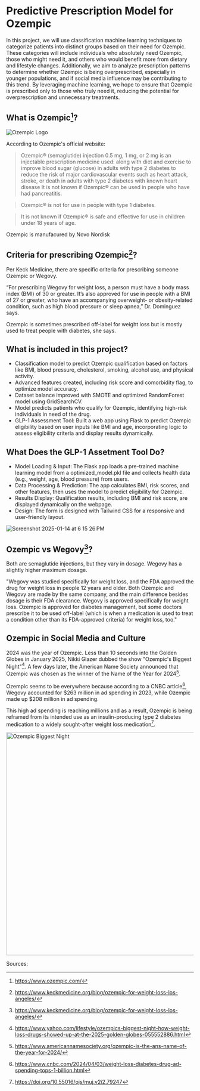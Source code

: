 # Predictive Prescription Model for Ozempic

In this project, we will use classification machine learning techniques to categorize patients into distinct groups based on their need for Ozempic. These categories will include individuals who absolutely need Ozempic, those who might need it, and others who would benefit more from dietary and lifestyle changes. Additionally, we aim to analyze prescription patterns to determine whether Ozempic is being overprescribed, especially in younger populations, and if social media influence may be contributing to this trend. By leveraging machine learning, we hope to ensure that Ozempic is prescribed only to those who truly need it, reducing the potential for overprescription and unnecessary treatments.

## What is Ozempic[^1]?

![Ozempic Logo](https://www.novocare.com/content/dam/diabetes-patient/novocare/redesign/Logos/Ozempic_logo_LG.png)

According to Ozempic's official website: 
> Ozempic® (semaglutide) injection 0.5 mg, 1 mg, or 2 mg is an injectable prescription medicine used: along with diet and exercise to improve blood sugar (glucose) in adults with type 2 diabetes to reduce the risk of major cardiovascular events such as heart attack, stroke, or death in adults with type 2 diabetes with known heart disease
It is not known if Ozempic® can be used in people who have had pancreatitis.

> Ozempic® is not for use in people with type 1 diabetes.

> It is not known if Ozempic® is safe and effective for use in children under 18 years of age.

Ozempic is manufacured by Novo Nordisk 

## Criteria for prescribing Ozempic[^2]?

Per Keck Medicine, there are specific criteria for prescribing someone Ozempic or Wegovy.  

“For prescribing Wegovy for weight loss, a person must have a body mass index (BMI) of 30 or greater. It’s also approved for use in people with a BMI of 27 or greater, who have an accompanying overweight- or obesity-related condition, such as high blood pressure or sleep apnea,” Dr. Dominguez says. 

Ozempic is sometimes prescribed off-label for weight loss but is mostly used to treat people with diabetes, she says. 

## What is included in this project?

- Classification model to predict Ozempic qualification based on factors like BMI, blood pressure, cholesterol, smoking, alcohol use, and physical activity.
- Advanced features created, including risk score and comorbidity flag, to optimize model accuracy.
- Dataset balance improved with SMOTE and optimized RandomForest model using GridSearchCV.
- Model predicts patients who qualify for Ozempic, identifying high-risk individuals in need of the drug.
- GLP-1 Assessment Tool: Built a web app using Flask to predict Ozempic eligibility based on user inputs like BMI and age, incorporating logic to assess eligibility criteria and display results dynamically.

## What Does the GLP-1 Assetment Tool Do?

- Model Loading & Input: The Flask app loads a pre-trained machine learning model from a optimized_model.pkl file and collects health data (e.g., weight, age, blood pressure) from users.
- Data Processing & Prediction: The app calculates BMI, risk scores, and other features, then uses the model to predict eligibility for Ozempic.
- Results Display: Qualification results, including BMI and risk score, are displayed dynamically on the webpage.
- Design: The form is designed with Tailwind CSS for a responsive and user-friendly layout.

![Screenshot 2025-01-14 at 6 15 26 PM](https://github.com/user-attachments/assets/d4ed1a4b-15c2-4e17-bd5b-f0c831d2a2eb)

## Ozempic vs Wegovy[^2]?

Both are semaglutide injections, but they vary in dosage. Wegovy has a slightly higher maximum dosage.  

"Wegovy was studied specifically for weight loss, and the FDA approved the drug for weight loss in people 12 years and older. Both Ozempic and Wegovy are made by the same company, and the main difference besides dosage is their FDA clearance. Wegovy is approved specifically for weight loss. Ozempic is approved for diabetes management, but some doctors prescribe it to be used off-label (which is when a medication is used to treat a condition other than its FDA-approved criteria) for weight loss, too."
 
## Ozempic in Social Media and Culture

2024 was the year of Ozempic. Less than 10 seconds into the Golden Globes in January 2025, Nikki Glazer dubbed the show "Ozempic's Biggest Night"[^3]. A few days later, the American Name Society announced that Ozempic was chosen as the winner of the Name of the Year for 2024[^4]. 

Ozempic seems to be everywhere because according to a CNBC article[^5], Wegovy accounted for $263 million in ad spending in 2023, while Ozempic made up $208 million in ad spending. 

This high ad spending is reaching millions and as a result, Ozempic is being reframed from its intended use as an insulin-producing type 2 diabetes medication to a widely sought-after weight loss medication[^6].


<img width="598" alt="Ozempic Biggest Night" src="https://github.com/user-attachments/assets/6883e71b-9331-476e-a403-533178d0188f" />





Sources:

[^1]: https://www.ozempic.com/

[^2]:https://www.keckmedicine.org/blog/ozempic-for-weight-loss-los-angeles/

[^3]: https://www.yahoo.com/lifestyle/ozempics-biggest-night-how-weight-loss-drugs-showed-up-at-the-2025-golden-globes-055552886.html

[^4]: https://www.americannamesociety.org/ozempic-is-the-ans-name-of-the-year-for-2024/

[^5]: https://www.cnbc.com/2024/04/03/weight-loss-diabetes-drug-ad-spending-tops-1-billion.html

[^6]: https://doi.org/10.55016/ojs/muj.v2i2.79247
